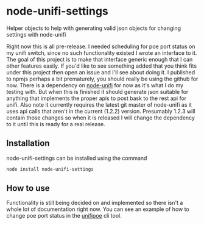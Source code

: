 # node-unifi-settings
Helper objects to help with generating valid json objects for changing settings with node-unifi

Right now this is all pre-release. I needed scheduling for poe port status on my unifi switch, since no such functionality existed I
wrote an interface to it. The goal of this project is to make that interface generic enough that I can other features easily.
If you'd like to see something added that you think fits under this project then open an issue and I'll see about doing it.
I published to npmjs perhaps a bit prematurely, you should really be using the github for now.
There is a dependency on [node-unifi](https://www.npmjs.com/package/node-unifi) for now as it's what I do my testing with. But when this is
finished it should generate json suitable for anything that implements the proper apis to post bask to the rest api for unifi.
Also note it currently requires the latest git master of node-unifi as it uses api calls that aren't in the current \(1.2.2\) version. Presumably 1.2.3
will contain those changes so when it is released I will change the dependency to it until this is ready for a real release.

## Installation
node-unifi-settings can be installed using the command

```sh
node install node-unifi-settings
```

## How to use
Functionality is still being decided on and implemented so there isn't a whole lot of documentation right now.
You can see an example of how to change poe port status in the [unifipoe](https://github.com/jacobalberty/node-unifi-settings/blob/master/cli/unifipoe.js) cli tool.
